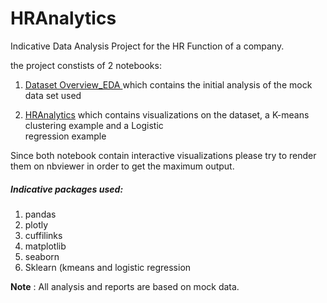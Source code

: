 # HRAnalytics

Indicative Data Analysis Project for the HR Function of a company.

the project constists of 2 notebooks:

 1. [Dataset Overview_EDA ](https://nbviewer.jupyter.org/github/CPsarropoulos/HRAnalytics/blob/4c18e9277257ef4613ad0cb05ee8de5b63b18e27/DatasetOverview_EDA.ipynb)
 which contains the initial analysis of the mock data set used

 2. [HRAnalytics](HRAnalytics.ipynb) which contains visualizations on the dataset, a K-means clustering example and a Logistic  
   regression example 

Since both notebook contain interactive visualizations please try to render them on nbviewer in order to get the maximum output.

##### Indicative packages used:
 1. pandas
 2. plotly
 3. cuffilinks
 4. matplotlib
 5. seaborn
 6. Sklearn (kmeans and logistic regression
 
 **Note** : All analysis and reports are based on mock data.
 

